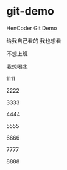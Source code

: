 # git-demo
HenCoder Git Demo

给我自己看的 我也想看

不想上班

我想喝水

1111

2222

3333

4444

5555

6666

7777

8888
